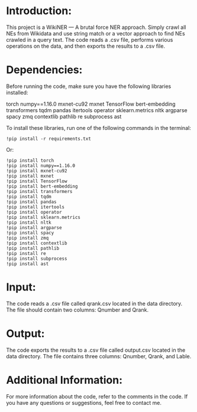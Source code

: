 # **Introduction:**
This project is a WikiNER — A brutal force NER approach. 
Simply crawl all NEs from Wikidata and use string match or a vector approach to find NEs crawled in a query text.
The code reads a .csv file, performs various operations on the data, and then exports the results to a .csv file.

# **Dependencies:**
Before running the code, make sure you have the following libraries installed:

torch
numpy==1.16.0
mxnet-cu92
mxnet
TensorFlow
bert-embedding
transformers
tqdm
pandas
itertools
operator
sklearn.metrics
nltk
argparse
spacy
zmq
contextlib
pathlib
re
subprocess
ast

To install these libraries, run one of the following commands in the terminal:

```
!pip install -r requirements.txt
```

Or:

```
!pip install torch
!pip install numpy==1.16.0
!pip install mxnet-cu92
!pip install mxnet
!pip install TensorFlow
!pip install bert-embedding
!pip install transformers
!pip install tqdm
!pip install pandas
!pip install itertools
!pip install operator
!pip install sklearn.metrics
!pip install nltk
!pip install argparse
!pip install spacy
!pip install zmq
!pip install contextlib
!pip install pathlib
!pip install re
!pip install subprocess
!pip install ast
```

# **Input:**
The code reads a .csv file called qrank.csv located in the data directory. The file should contain two columns: Qnumber and Qrank.


# **Output:**
The code exports the results to a .csv file called output.csv located in the data directory. The file contains three columns: Qnumber, Qrank, and Lable.


# **Additional Information:**
For more information about the code, refer to the comments in the code. If you have any questions or suggestions, feel free to contact me.
